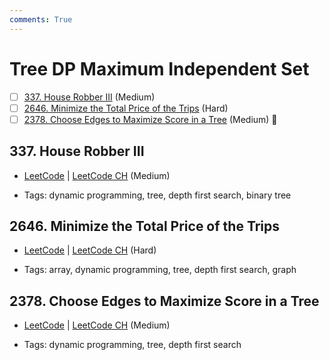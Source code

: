 ```yaml
---
comments: True
---
```


# Tree DP Maximum Independent Set

- [ ] [337. House Robber III](https://leetcode.cn/problems/house-robber-iii/) (Medium)
- [ ] [2646. Minimize the Total Price of the Trips](https://leetcode.cn/problems/minimize-the-total-price-of-the-trips/) (Hard)
- [ ] [2378. Choose Edges to Maximize Score in a Tree](https://leetcode.cn/problems/choose-edges-to-maximize-score-in-a-tree/) (Medium) 👑

## 337. House Robber III

-   [LeetCode](https://leetcode.com/problems/house-robber-iii/) | [LeetCode CH](https://leetcode.cn/problems/house-robber-iii/) (Medium)

-   Tags: dynamic programming, tree, depth first search, binary tree

## 2646. Minimize the Total Price of the Trips

-   [LeetCode](https://leetcode.com/problems/minimize-the-total-price-of-the-trips/) | [LeetCode CH](https://leetcode.cn/problems/minimize-the-total-price-of-the-trips/) (Hard)

-   Tags: array, dynamic programming, tree, depth first search, graph

## 2378. Choose Edges to Maximize Score in a Tree

-   [LeetCode](https://leetcode.com/problems/choose-edges-to-maximize-score-in-a-tree/) | [LeetCode CH](https://leetcode.cn/problems/choose-edges-to-maximize-score-in-a-tree/) (Medium)

-   Tags: dynamic programming, tree, depth first search
